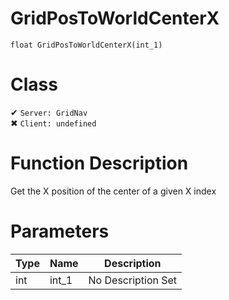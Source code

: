# GridPosToWorldCenterX
```
float GridPosToWorldCenterX(int_1)
```
# Class
✔ `Server: GridNav`  
✖ `Client: undefined`  

# Function Description
Get the X position of the center of a given X index
# Parameters
Type|Name|Description
--|--|--
int|int_1|No Description Set
